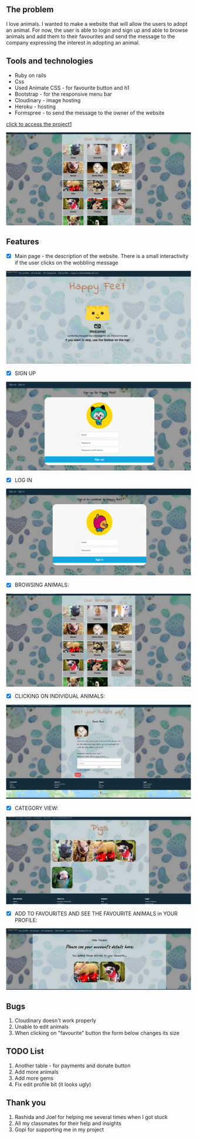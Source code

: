 
## The problem
I love animals. I wanted to make a website that will allow the users to adopt an animal. For now, the user is able to login and sign up and able to browse animals and add them to their favourites and send the message to the company expressing the interest in adopting an animal.


## Tools and technologies
* Ruby on rails
* Css
* Used Animate CSS - for favourite button and h1
* Bootstrap - for the responsive menu bar
* Cloudinary - image hosting
* Heroku - hosting
* Formspree - to send the message to the owner of the website


[click to access the project1](https://animalshelter1.herokuapp.com/)


![alt text](/app/assets/images/myanimals.png)


## Features

- [x] Main page - the description of the website. There is a small interactivity if the user clicks on the wobbling message

![alt text](/app/assets/images/landing_page.png)

- [x] SIGN UP


![alt text](/app/assets/images/signup.png)

- [x] LOG IN


![alt text](/app/assets/images/login.png)

- [x] BROWSING ANIMALS:

![alt text](/app/assets/images/myanimals.png)

- [x] CLICKING ON INDIVIDUAL ANIMALS:

![alt text](/app/assets/images/santa-paws.png)

- [x] CATEGORY VIEW:

![alt text](/app/assets/images/category.png)

- [x] ADD TO FAVOURITES AND SEE THE FAVOURITE ANIMALS in YOUR PROFILE:

![alt text](/app/assets/images/favanimals.png)


## Bugs
1. Cloudinary doesn't work properly
1. Unable to edit animals
1. When clicking on "favourite" button the form below changes its size



## TODO List
1. Another table - for payments and donate button
1. Add more animals
1. Add more gems
1. Fix edit profile bit (it looks ugly)



## Thank you

1. Rashida and Joel for helping me several times when I got stuck
1. All my classmates for their help and insights
1. Gopi for supporting me in my project
